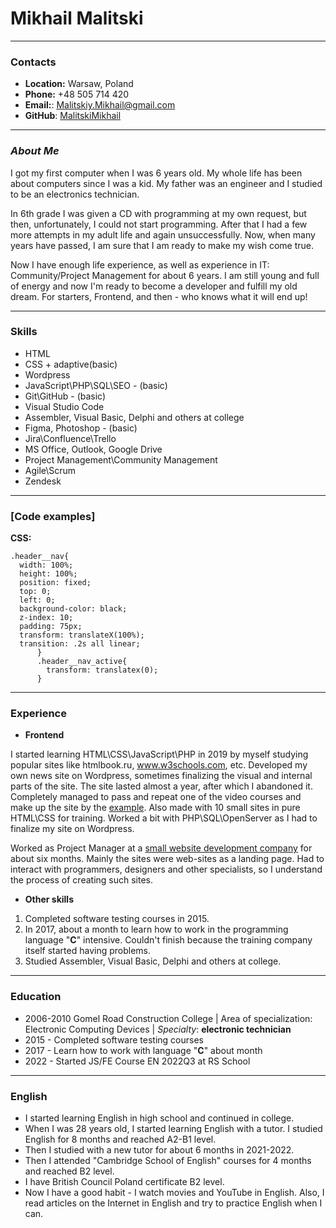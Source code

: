 # Mikhail Malitski
***
### Contacts
* __Location:__ Warsaw, Poland
* __Phone:__ +48 505 714 420
* __Email:__: Malitskiy.Mikhail@gmail.com
* __GitHub__: [MalitskiMikhail](https://github.com/MalitskiMikhail)
***
### ___About Me___
I got my first computer when I was 6 years old. My whole life has been about computers since I was a kid. My father was an engineer and I studied to be an electronics technician.

In 6th grade I was given a CD with programming at my own request, but then, unfortunately, I could not start programming. After that I had a few more attempts in my adult life and again unsuccessfully. Now, when many years have passed, I am sure that I am ready to make my wish come true.

Now I have enough life experience, as well as experience in IT: Community/Project Management for about 6 years. I am still young and full of energy and now I'm ready to become a developer and fulfill my old dream. For starters, Frontend, and then - who knows what it will end up!
***
### __Skills__
* HTML
* CSS + adaptive(basic)
* Wordpress
* JavaScript\PHP\SQL\SEO - (basic)
* Git\GitHub - (basic)
* Visual Studio Code
* Assembler, Visual Basic, Delphi and others at сollege
* Figma, Photoshop - (basic)
* Jira\Confluence\Trello
* MS Office, Outlook, Google Drive
* Project Management\Community Management
* Agile\Scrum
* Zendesk
***
### [__Code examples__]
__CSS:__
```
.header__nav{
  width: 100%;
  height: 100%;
  position: fixed;
  top: 0;
  left: 0;
  background-color: black;
  z-index: 10;
  padding: 75px;
  transform: translateX(100%);
  transition: .2s all linear;
      }
      .header__nav_active{
        transform: translatex(0);
      }
```
***
### __Experience__
* __Frontend__

I started learning HTML\CSS\JavaScript\PHP in 2019 by myself studying popular sites like htmlbook.ru, www.w3schools.com, etc. Developed my own news site on Wordpress, sometimes finalizing the visual and internal parts of the site. The site lasted almost a year, after which I abandoned it. Completely managed to pass and repeat one of the video courses and make up the site by the [example](https://bit.ly/3T73jEA). Also made with 10 small sites in pure HTML\CSS for training.
Worked a bit with PHP\SQL\OpenServer as I had to finalize my site on Wordpress.

Worked as Project Manager at a [small website development company](https://leadme.agency/) for about six months. Mainly the sites were web-sites as a landing page. Had to interact with programmers, designers and other specialists, so I understand the process of creating such sites.

* __Other skills__
1. Completed software testing courses in 2015.
2. In 2017, about a month to learn how to work in the programming language "__C__" intensive. Couldn't finish because the training company itself started having problems.
3. Studied Assembler, Visual Basic, Delphi and others at сollege.
***
### __Education__
* 2006-2010 Gomel Road Construction College | Area of specialization: Electronic Computing Devices | _Specialty_: __electronic technician__
* 2015 - Completed software testing courses
* 2017 - Learn how to work with language "__C__" about month
* 2022 - Started JS/FE Course EN 2022Q3 at RS School
***
### __English__
* I started learning English in high school and continued in college.
* When I was 28 years old, I started learning English with a tutor. I studied English for 8 months and reached A2-B1 level.
* Then I studied with a new tutor for about 6 months in 2021-2022.
* Then I attended "Cambridge School of English" courses for 4 months and reached B2 level.
* I have British Council Poland certificate B2 level.
* Now I have a good habit - I watch movies and YouTube in English. Also, I read articles on the Internet in English and try to practice English when I can.